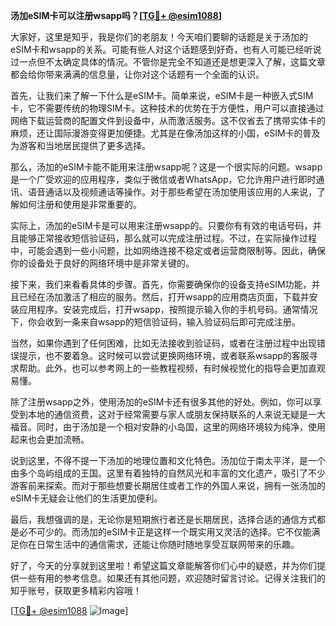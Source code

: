 **汤加eSIM卡可以注册wsapp吗？[[TG💪+ @esim1088](https://t.me/s/esim1088)]**

大家好，这里是知乎，我是你们的老朋友！今天咱们要聊的话题是关于汤加的eSIM卡和wsapp的关系。可能有些人对这个话题感到好奇，也有人可能已经听说过一点但不太确定具体的情况。不管你是完全不知道还是想更深入了解，这篇文章都会给你带来满满的信息量，让你对这个话题有一个全面的认识。

首先，让我们来了解一下什么是eSIM卡。简单来说，eSIM卡是一种嵌入式SIM卡，它不需要传统的物理SIM卡。这种技术的优势在于方便性，用户可以直接通过网络下载运营商的配置文件到设备中，从而激活服务。这不仅省去了携带实体卡的麻烦，还让国际漫游变得更加便捷。尤其是在像汤加这样的小国，eSIM卡的普及为游客和当地居民提供了更多选择。

那么，汤加的eSIM卡能不能用来注册wsapp呢？这是一个很实际的问题。wsapp是一个广受欢迎的应用程序，类似于微信或者WhatsApp，它允许用户进行即时通讯、语音通话以及视频通话等操作。对于那些希望在汤加使用该应用的人来说，了解如何注册和使用是非常重要的。

实际上，汤加的eSIM卡是可以用来注册wsapp的。只要你有有效的电话号码，并且能够正常接收短信验证码，那么就可以完成注册过程。不过，在实际操作过程中，可能会遇到一些小问题，比如网络连接不稳定或者运营商限制等。因此，确保你的设备处于良好的网络环境中是非常关键的。

接下来，我们来看看具体的步骤。首先，你需要确保你的设备支持eSIM功能，并且已经在汤加激活了相应的服务。然后，打开wsapp的应用商店页面，下载并安装应用程序。安装完成后，打开wsapp，按照提示输入你的手机号码。通常情况下，你会收到一条来自wsapp的短信验证码，输入验证码后即可完成注册。

当然，如果你遇到了任何困难，比如无法接收到验证码，或者在注册过程中出现错误提示，也不要着急。这时候可以尝试更换网络环境，或者联系wsapp的客服寻求帮助。此外，也可以参考网上的一些教程视频，有时候视觉化的指导会更加直观易懂。

除了注册wsapp之外，使用汤加的eSIM卡还有很多其他的好处。例如，你可以享受到本地的通信资费，这对于经常需要与家人或朋友保持联系的人来说无疑是一大福音。同时，由于汤加是一个相对安静的小岛国，这里的网络环境较为纯净，使用起来也会更加流畅。

说到这里，不得不提一下汤加的地理位置和文化特色。汤加位于南太平洋，是一个由多个岛屿组成的王国。这里有着独特的自然风光和丰富的文化遗产，吸引了不少游客前来探索。而对于那些想要长期居住或者工作的外国人来说，拥有一张汤加的eSIM卡无疑会让他们的生活更加便利。

最后，我想强调的是，无论你是短期旅行者还是长期居民，选择合适的通信方式都是必不可少的。而汤加的eSIM卡正是这样一个既实用又灵活的选择。它不仅能满足你在日常生活中的通信需求，还能让你随时随地享受互联网带来的乐趣。

好了，今天的分享就到这里啦！希望这篇文章能解答你们心中的疑惑，并为你们提供一些有用的参考信息。如果还有其他问题，欢迎随时留言讨论。记得关注我们的知乎账号，获取更多精彩内容哦！

[[TG💪+ @esim1088](https://t.me/s/esim1088) ![Image](https://i.postimg.cc/4NQfJmqS/Snipaste-2025-05-13-00-14-12.png)]
